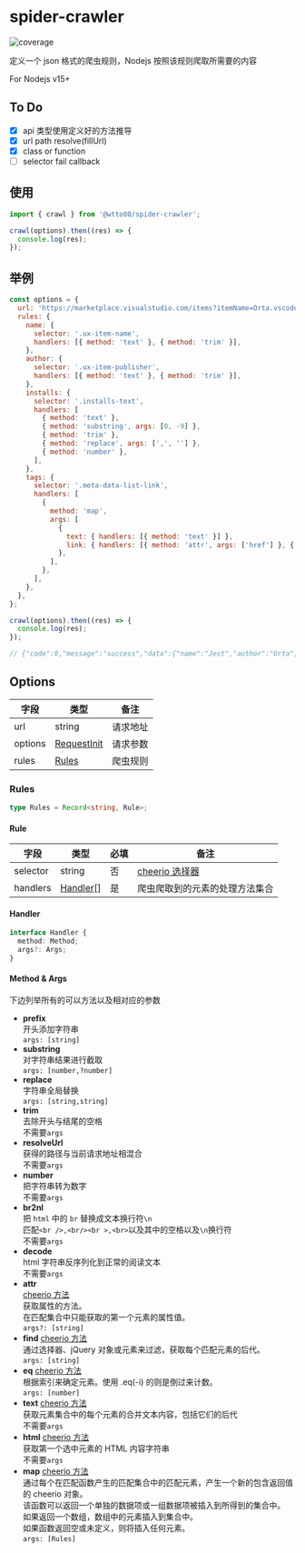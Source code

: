 # spider-crawler

![coverage](https://img.shields.io/codecov/c/github/wtto00/node-spider-crawler/dev?token=EZWZMSVOM9)

定义一个 json 格式的爬虫规则，Nodejs 按照该规则爬取所需要的内容

For Nodejs v15+

## To Do

- [x] api 类型使用定义好的方法推导
- [x] url path resolve(fillUrl)
- [x] class or function
- [ ] selector fail callback

## 使用

```javascript
import { crawl } from '@wtto00/spider-crawler';

crawl(options).then((res) => {
  console.log(res);
});
```

## 举例

```javascript
const options = {
  url: 'https://marketplace.visualstudio.com/items?itemName=Orta.vscode-jest',
  rules: {
    name: {
      selector: '.ux-item-name',
      handlers: [{ method: 'text' }, { method: 'trim' }],
    },
    author: {
      selector: '.ux-item-publisher',
      handlers: [{ method: 'text' }, { method: 'trim' }],
    },
    installs: {
      selector: '.installs-text',
      handlers: [
        { method: 'text' },
        { method: 'substring', args: [0, -9] },
        { method: 'trim' },
        { method: 'replace', args: [',', ''] },
        { method: 'number' },
      ],
    },
    tags: {
      selector: '.meta-data-list-link',
      handlers: [
        {
          method: 'map',
          args: [
            {
              text: { handlers: [{ method: 'text' }] },
              link: { handlers: [{ method: 'attr', args: ['href'] }, { method: 'resolveUrl' }] },
            },
          ],
        },
      ],
    },
  },
};

crawl(options).then((res) => {
  console.log(res);
});

// {"code":0,"message":"success","data":{"name":"Jest","author":"Orta","installs":1148080,"tags":null}}
```

## Options

| 字段    | 类型                                                            | 备注     |
| ------- | --------------------------------------------------------------- | -------- |
| url     | string                                                          | 请求地址 |
| options | [RequestInit](https://www.npmjs.com/package/node-fetch#options) | 请求参数 |
| rules   | [Rules](#Rules)                                                 | 爬虫规则 |

### Rules

```typescript
type Rules = Record<string, Rule>;
```

#### Rule

| 字段     | 类型                  | 必填 | 备注                                                                                                   |
| -------- | --------------------- | ---- | ------------------------------------------------------------------------------------------------------ |
| selector | string                | 否   | [cheerio 选择器](https://github.com/cheeriojs/cheerio/wiki/Chinese-README#%E9%80%89%E6%8B%A9%E5%99%A8) |
| handlers | [Handler](#Handler)[] | 是   | 爬虫爬取到的元素的处理方法集合                                                                         |

#### Handler

```typescript
interface Handler {
  method: Method;
  args?: Args;
}
```

#### Method & Args

下边列举所有的可以方法以及相对应的参数

- **prefix**  
  开头添加字符串  
  `args: [string]`
- **substring**  
  对字符串结果进行截取  
  `args: [number,?number]`
- **replace**  
  字符串全局替换  
  `args: [string,string]`
- **trim**  
  去除开头与结尾的空格  
  不需要`args`
- **resolveUrl**  
  获得的路径与当前请求地址相混合  
  不需要`args`
- **number**  
  把字符串转为数字  
  不需要`args`
- **br2nl**  
  把 `html` 中的 `br` 替换成文本换行符`\n`  
  匹配`<br />,<br/><br >,<br>`以及其中的空格以及`\n`换行符  
  不需要`args`
- **decode**  
  html 字符串反序列化到正常的阅读文本  
  不需要`args`
- **attr**  
  [cheerio 方法](https://github.com/cheeriojs/cheerio/wiki/Chinese-README#attr-name-value--1)  
  获取属性的方法。  
  在匹配集合中只能获取的第一个元素的属性值。  
  `args?: [string]`
- **find**
  [cheerio 方法](https://github.com/cheeriojs/cheerio/wiki/Chinese-README#findselector)  
  通过选择器、jQuery 对象或元素来过滤，获取每个匹配元素的后代。  
  `args: [string]`
- **eq**
  [cheerio 方法](https://github.com/cheeriojs/cheerio/wiki/Chinese-README#eq-i-)  
  根据索引来确定元素。使用 .eq(-i) 的则是倒过来计数。  
  `args: [number]`
- **text**
  [cheerio 方法](https://github.com/cheeriojs/cheerio/wiki/Chinese-README#text-textstring-)  
  获取元素集合中的每个元素的合并文本内容，包括它们的后代  
  不需要`args`
- **html**
  [cheerio 方法](https://github.com/cheeriojs/cheerio/wiki/Chinese-README#html-htmlstring-)  
  获取第一个选中元素的 HTML 内容字符串  
  不需要`args`
- **map**
  [cheerio 方法](https://github.com/cheeriojs/cheerio/wiki/Chinese-README#map-functionindex-element--1)  
  通过每个在匹配函数产生的匹配集合中的匹配元素，产生一个新的包含返回值的 cheerio 对象。  
  该函数可以返回一个单独的数据项或一组数据项被插入到所得到的集合中。  
  如果返回一个数组，数组中的元素插入到集合中。  
  如果函数返回空或未定义，则将插入任何元素。  
  `args: [Rules]`
